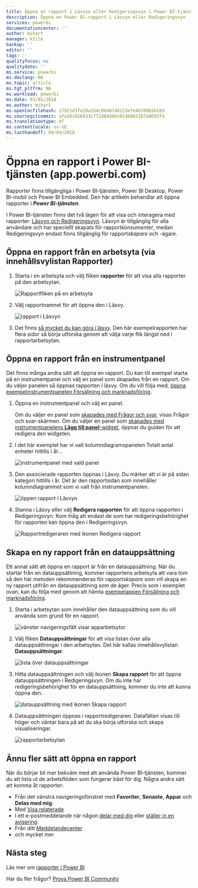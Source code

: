 ```yaml
---
title: Öppna en rapport i Läsvyn eller Redigeringsvyn i Power BI-tjänsten
description: Öppna en Power BI-rapport i Läsvyn eller Redigeringsvyn
services: powerbi
documentationcenter: ''
author: mihart
manager: kfile
backup: ''
editor: ''
tags: ''
qualityfocus: no
qualitydate: ''
ms.service: powerbi
ms.devlang: NA
ms.topic: article
ms.tgt_pltfrm: NA
ms.workload: powerbi
ms.date: 03/01/2018
ms.author: mihart
ms.openlocfilehash: 17921d1fe28a1b4c0640748123efe4b70982b18d
ms.sourcegitcommit: afa10c016433cf72d6d366c024b862187a8692fd
ms.translationtype: HT
ms.contentlocale: sv-SE
ms.lasthandoff: 04/04/2018
---
```

# <a name="open-a-report-in-power-bi-service-apppowerbicom"></a>Öppna en rapport i Power BI-tjänsten (app.powerbi.com)
Rapporter finns tillgängliga i Power BI-tjänsten, Power BI Desktop, Power BI-mobil och Power BI Embedded. Den här artikeln behandlar att öppna rapporter i ***Power BI-tjänsten***.

I Power BI-tjänsten finns det två lägen för att visa och interagera med rapporter: [Läsvyn och Redigeringsvyn](service-reading-view-and-editing-view.md). Läsvyn är tillgänglig för alla användare och har speciellt skapats för rapport*konsumenter*, medan Redigeringsvyn endast finns tillgänglig för rapport*skapare* och -ägare. 

## <a name="open-a-report-from-a-workspace-via-the-reports-content-view-list"></a>Öppna en rapport från en arbetsyta (via innehållsvylistan **Rapporter**)

1. Starta i en arbetsyta och välj fliken **rapporter** för att visa alla rapporter på den arbetsytan.  
   
   ![Rapportfliken på en arbetsyta](media/service-report-open/power-bi-open-report.png)
2. Välj rapportnamnet för att öppna den i Läsvy.  
   
    ![rapport i Läsvyn](media/service-report-open/power-bi-reading-view.png)
3. Det finns [så mycket du kan göra i läsvy](service-reading-view-and-editing-view.md).  Den här exempelrapporten har flera sidor så börja utforska genom att välja varje flik längst ned i rapportarbetsytan. 

## <a name="open-a-report-from-a-dashboard"></a>Öppna en rapport från en instrumentpanel
Det finns många andra sätt att öppna en rapport. Du kan till exempel starta på en instrumentpanel och välj en panel som skapades från en rapport.  Om du väljer panelen så öppnas rapporten i läsvy. Om du vill följa med, [öppna exempelinstrumentpanelen Försäljning och marknadsföring](sample-datasets.md).

1. Öppna en instrumentpanel och välj en panel.

   Om du väljer en panel som [skapades med Frågor och svar](service-dashboard-pin-tile-from-q-and-a.md), visas Frågor och svar-skärmen. Om du väljer en panel som [skapades med instrumentpanelens **Lägg till panel**-widget](service-dashboard-add-widget.md), öppnar du guiden för att redigera den widgeten.  

2.  I det här exemplet har vi valt kolumndiagramspanelen Totalt antal enheter hittills i år...

    ![instrumentpanel med vald panel](media/service-report-open/power-bi-dashboard.png)

3.  Den associerade rapporten öppnas i Läsvy. Du märker att vi är på sidan kategori hittills i år. Det är den rapportsidan som innehåller kolumndiagrammet som vi valt från instrumentpanelen.

    ![öppen rapport i Läsvyn](media/service-report-open/power-bi-report.png)

4. Stanna i Läsvy eller välj **Redigera rapporten** för att öppna rapporten i Redigeringsvyn. Kom ihåg att endast de som har redigeringsbehörighet för rapporten kan öppna den i Redigeringsvyn.

    ![Rapportredigeraren med ikonen Redigera rapport](media/service-report-open/power-bi-edit-report.png)

## <a name="create-a-brand-new-report-from-a-dataset"></a>Skapa en ny rapport från en datauppsättning
Ett annat sätt att öppna en rapport är från en datauppsättning. När du startar från en datauppsättning, kommer rapportens arbetsyta att vara tom så den här metoden rekommenderas för rapport*skapare* som vill skapa en ny rapport utifrån en datauppsättning som de äger. Precis som i exemplet ovan, kan du följa med genom att hämta [exempelappen Försäljning och marknadsföring](sample-datasets.md).

1. Starta i arbetsytan som innehåller den datauppsättning som du vill använda som grund för en rapport.

   ![vänster navigeringsfält visar apparbetsytor](media/service-report-open/power-bi-workspace.png)

2. Välj fliken **Datauppsättningar** för att visa listan över alla datauppsättningar i den arbetsytan. Det här kallas innehållsvylistan **Datauppsättningar**.
   
   ![lista över datauppsättningar](media/service-report-open/power-bi-dataset.png)

1. Hitta datauppsättningen och välj ikonen **Skapa rapport** för att öppna datauppsättningen i Redigeringsvyn. Om du inte har redigeringsbehörighet för en datauppsättning, kommer du inte att kunna öppna den. 
   
    ![datauppsättning med ikonen Skapa rapport](media/service-report-open/power-bi-create-report.png)

3. Datauppsättningen öppnas i rapportredigeraren. Datafälten visas till höger och väntar bara på att du ska börja utforska och skapa visualiseringar. 

   ![rapportarbetsytan](media/service-report-open/power-bi-blank-canvas.png)

##  <a name="still-more-ways-to-open-a-report"></a>Ännu fler sätt att öppna en rapport
När du börjar bli mer bekväm med att använda Power BI-tjänsten, kommer du att lista ut de arbetsflöden som fungerar bäst för dig. Några andra sätt att komma åt rapporter:
- Från det vänstra navigeringsfönstret med **Favoriter**, **Senaste**, **Appar** och **Delas med mig**. 
- Med [Visa relaterade](service-related-content.md)
- I ett e-postmeddelande när någon [delar med dig](service-share-reports.md) eller [ställer in en avisering](service-set-data-alerts.md).    
- Från ditt [Meddelandecenter](service-notification-center.md)    
- och mycket mer

## <a name="next-steps"></a>Nästa steg
Läs mer om [rapporter i Power BI](service-reports.md)

Har du fler frågor? [Prova Power BI Community](http://community.powerbi.com/)  

